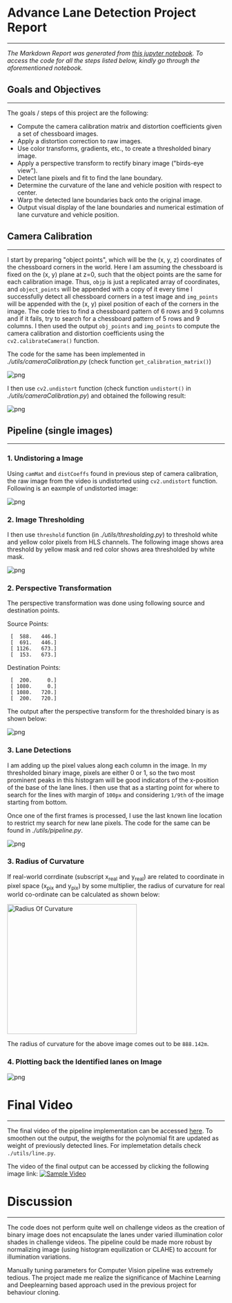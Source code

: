 
# Advance Lane Detection Project Report
***

_The Markdown Report was generated from [this jupyter notebook](). To access the code for all the steps listed below, kindly go through the aforementioned notebook._

## Goals and Objectives
---

The goals / steps of this project are the following:

* Compute the camera calibration matrix and distortion coefficients given a set of chessboard images.
* Apply a distortion correction to raw images.
* Use color transforms, gradients, etc., to create a thresholded binary image.
* Apply a perspective transform to rectify binary image ("birds-eye view").
* Detect lane pixels and fit to find the lane boundary.
* Determine the curvature of the lane and vehicle position with respect to center.
* Warp the detected lane boundaries back onto the original image.
* Output visual display of the lane boundaries and numerical estimation of lane curvature and vehicle position.


## Camera Calibration
---

I start by preparing "object points", which will be the (x, y, z) coordinates of the chessboard corners in the world. Here I am assuming the chessboard is fixed on the (x, y) plane at z=0, such that the object points are the same for each calibration image.  Thus, `objp` is just a replicated array of coordinates, and `object_points` will be appended with a copy of it every time I successfully detect all chessboard corners in a test image and `img_points` will be appended with the (x, y) pixel position of each of the corners in the image. The code tries to find a chessboard pattern of 6 rows and 9 columns and if it fails, try to search for a chessboard pattern of 5 rows and 9 columns. I then used the output `obj_points` and `img_points` to compute the camera calibration and distortion coefficients using the `cv2.calibrateCamera()` function.

The code for the same has been implemented in _./utils/cameraCalibration.py_ (check function `get_calibration_matrix()`)

![png](./output_images/output_4_0.png)


I then use `cv2.undistort` function (check function `undistort()` in _./utils/cameraCalibration.py_) and obtained the following result:

![png](./output_images/output_6_1.png)





## Pipeline (single images)
---

### 1. Undistoring a Image 

Using `camMat` and `distCoeffs` found in previous step of camera calibration, the raw image from the video is undistorted using `cv2.undistort` function. Following is an eaxmple of undistorted image:

![png](./output_images/output_8_1.png)


### 2. Image Thresholding
I then use `threshold` function (in _./utils/thresholding.py_) to threshold white and yellow color pixels from HLS channels. The following image shows area threshold by yellow mask and red color shows area thresholded by white mask.

![png](./output_images/output_10_1.png)


### 2. Perspective Transformation
The perspective transformation was done using following source and destination points.

Source Points:
```
 [  588.   446.]
 [  691.   446.]
 [ 1126.   673.]
 [  153.   673.]
```

Destination Points:
```
 [  200.     0.]
 [ 1080.     0.]
 [ 1080.   720.]
 [  200.   720.]
```

The output after the perspective transform for the thresholded binary is as shown below:

![png](./output_images/output_12_1.png)


### 3. Lane Detections
I am adding up the pixel values along each column in the image. In my thresholded binary image, pixels are either 0 or 1, so the two most prominent peaks in this histogram will be good indicators of the x-position of the base of the lane lines. I then use that as a starting point for where to search for the lines with margin of `100px` and considering `1/9th` of the image starting from bottom.

Once one of the first frames is processed, I use the last known line location to restrict my search for new lane pixels. The code for the same can be found in _./utils/pipeline.py_.

![png](./output_images/output_14_2.png)


### 3. Radius of Curvature
If real-world corrdinate (subscript x<sub>real</sub> and y<sub>real</sub>) are related to coordinate in pixel space (x<sub>pix</sub> and y<sub>pix</sub>) by some multiplier, the radius of curvature for real world co-ordinate can be calculated as shown below:

<img src="images/combined.png" alt="Radius Of Curvature" style="width: 300px;"/>

The radius of curvature for the above image comes out to be `888.142m`. 
    

### 4. Plotting back the Identified lanes on Image

![png](./output_images/output_18_1.png)


# Final Video
---

The final video of the pipeline implementation can be accessed [here](https://youtu.be/pC7CRrP74iQ). To smoothen out the output, the weigths for the polynomial fit are updated as weight of previously detected lines. For implemetation details check `./utils/line.py`.

The video of the final output can be accessed by clicking the following image link:
[![Sample Video](http://img.youtube.com/vi/pC7CRrP74iQ/0.jpg)](http://www.youtube.com/watch?v=pC7CRrP74iQ)


# Discussion
---
The code does not perform quite well on challenge videos as the creation of binary image does not encapsulate the lanes under varied illumination color shades in challenge videos. The pipeline could be made more robust by normalizing image (using histogram equilization or CLAHE) to account for illumination variations.

Manually tuning parameters for Computer Vision pipeline was extremely tedious. The project made me realize the significance of Machine Learning and Deeplearning based approach used in the previous project for behaviour cloning.
